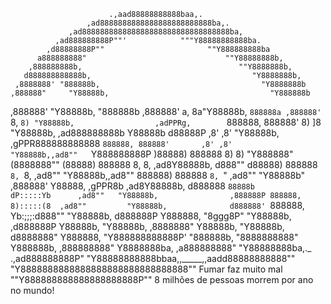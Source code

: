                           .,aad88888888888baa,.
                     ,ad8888888888888888888888888ba,.
                 ,ad888888888888888888888888888888888ba,
              ,ad888888888P""'            """Y88888888888ba.
            ,d88888888P""                       ""Y888888888ba
          a888888888"                               ""Y88888888b,
        ,888888888b,                                   ""Y8888888b,
       d888888888888b,                                    "Y8888888b,
     ,8888888' "888888b,                                    "Y8888888b
    ,888888"     "Y88888b,                                    "Y888888b
   ,888888'        "Y88888b,                                    "888888b
  ,888888'     a,  8a"Y88888b,                                   `888888a
 ,888888'      `8, `8) "Y88888b,                  ,adPPRg,        `888888,
 888888'        8)  ]8   "Y88888b,            ,ad888888888b        Y88888b
d88888P        ,8' ,8'     "Y88888b,      ,gPPR888888888888        `888888,
888888'       ,8' ,8'        "Y88888b,,ad8""   `Y888888888P         )88888)
888888        8)  8)           "Y888888"        (8888888""          (88888)
888888        8,  8,          ,ad8Y88888b,      d888""              d88888)
888888        `8, `8,     ,ad8""   "Y88888b,,ad8""                  888888)
888888         `8, `" ,ad8""         "Y88888b"                     ,888888'
Y88888,           ,gPPR8b           ,ad8Y88888b,                   d888888
`88888b          dP:::::Yb      ,ad8""   "Y88888b,                ,888888P
 888888,         8):::::(8  ,ad8""         "Y88888b,              d888888'
 `888888,        Yb:;;;:d888""               "Y88888b,           d888888P
  Y888888,        "8ggg8P"                     "Y88888b,       ,d888888P
   Y88888b,                                      "Y88888b,    ,8888888"
    Y88888b,                                       "Y88888b, d8888888"
     Y888888,                                        "Y888888888888P'
      "888888b,                                        "8888888888"
        Y888888b,                                     ,888888888"
          Y8888888ba,                              ,a888888888"
            "Y88888888ba,._                   .,ad888888888P"
               "Y88888888888bbaa,,_____,,aadd88888888888""
                   "Y8888888888888888888888888888888""  Fumar faz muito mal
                       ""Y888888888888888888888P""      8 milhões de pessoas morrem por ano
                                                        no mundo!

